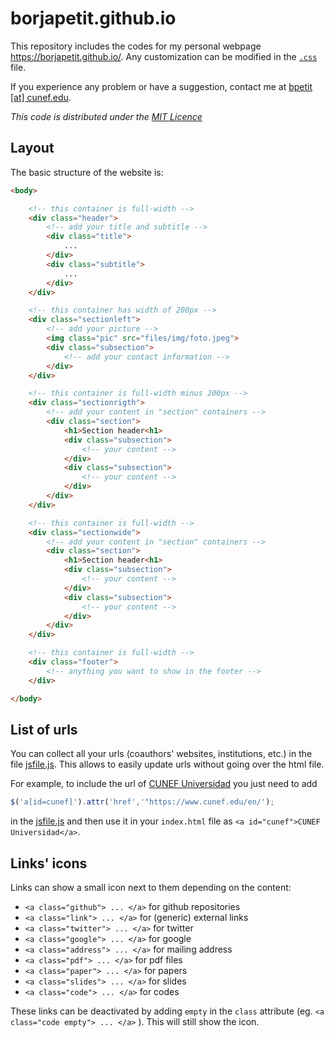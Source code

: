 # borjapetit.github.io

This repository includes the codes for my personal webpage https://borjapetit.github.io/. Any customization can be modified in the [```.css```](src/cssfile.css) file.

If you experience any problem or have a suggestion, contact me at [bpetit [at] cunef.edu](mailto:bpetit@cunef.edu).

_This code is distributed under the [MIT Licence](LICENSE)_

## Layout

The basic structure of the website is:
```html
<body>

    <!-- this container is full-width -->
    <div class="header"> 
        <!-- add your title and subtitle -->
        <div class="title">
            ...
        </div>
        <div class="subtitle">
            ...
        </div>
    </div>

    <!-- this container has width of 200px -->
    <div class="sectionleft">
        <!-- add your picture -->
        <img class="pic" src="files/img/foto.jpeg">
        <div class="subsection">
            <!-- add your contact information -->
        </div>
    </div>

    <!-- this container is full-width minus 200px -->
    <div class="sectionrigth">
        <!-- add your content in "section" containers -->
        <div class="section">
            <h1>Section header<h1>
            <div class="subsection">
                <!-- your content -->
            </div>
            <div class="subsection">
                <!-- your content -->
            </div>
        </div>
    </div>

    <!-- this container is full-width -->
    <div class="sectionwide">
        <!-- add your content in "section" containers -->
        <div class="section">
            <h1>Section header<h1>
            <div class="subsection">
                <!-- your content -->
            </div>
            <div class="subsection">
                <!-- your content -->
            </div>
        </div>
    </div>

    <!-- this container is full-width -->
    <div class="footer">
        <!-- anything you want to show in the footer -->
    </div>

</body>
```

## List of urls

You can collect all your urls (coauthors' websites, institutions, etc.) in the file [jsfile.js](src/jsfile.js). This allows to easily update urls without going over the html file.

For example, to include the url of [CUNEF Universidad]("https://www.cunef.edu/en/") you just need to add 
```js
$('a[id=cunef]').attr('href','"https://www.cunef.edu/en/');
```
in the [jsfile.js](src/jsfile.js) and then use it in your ```index.html``` file as ```<a id="cunef">CUNEF Universidad</a>```. 


## Links' icons

Links can show a small icon next to them depending on the content:
- ```<a class="github"> ... </a>``` for github repositories
- ```<a class="link"> ... </a>``` for (generic) external links
- ```<a class="twitter"> ... </a>``` for twitter
- ```<a class="google"> ... </a>``` for google
- ```<a class="address"> ... </a>``` for mailing address
- ```<a class="pdf"> ... </a>``` for pdf files
- ```<a class="paper"> ... </a>``` for papers
- ```<a class="slides"> ... </a>``` for slides
- ```<a class="code"> ... </a>``` for codes

These links can be deactivated by adding ```empty``` in the ```class``` attribute (eg. ```<a class="code empty"> ... </a>``` ). This will still show the icon.

